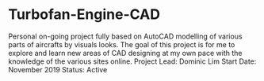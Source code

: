 # Turbofan-Engine-CAD
Personal on-going project fully based on AutoCAD modelling of various parts of aircrafts by visuals looks. The goal of this project is for me to explore and learn new areas of CAD designing at my own pace with the knowledge of the various sites online.
Project Lead: Dominic Lim
Start Date: November 2019 
Status: Active
